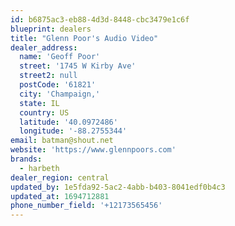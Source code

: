 ```yaml
---
id: b6875ac3-eb88-4d3d-8448-cbc3479e1c6f
blueprint: dealers
title: "Glenn Poor's Audio Video"
dealer_address:
  name: 'Geoff Poor'
  street: '1745 W Kirby Ave'
  street2: null
  postCode: '61821'
  city: 'Champaign,'
  state: IL
  country: US
  latitude: '40.0972486'
  longitude: '-88.2755344'
email: batman@shout.net
website: 'https://www.glennpoors.com'
brands:
  - harbeth
dealer_region: central
updated_by: 1e5fda92-5ac2-4abb-b403-8041edf0b4c3
updated_at: 1694712881
phone_number_field: '+12173565456'
---
```

